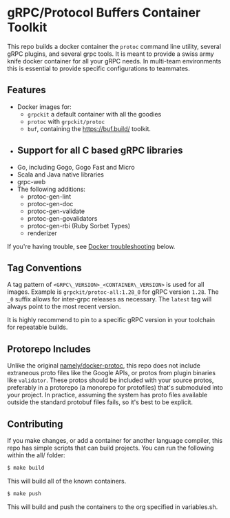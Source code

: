 # gRPC/Protocol Buffers Container Toolkit

This repo builds a docker container the `protoc` command line utility, several gRPC plugins, and
several grpc tools. It is meant to provide a swiss army knife docker container for all your gRPC
needs. In multi-team environments this is essential to provide specific configurations to teammates.

## Features

- Docker images for:
  - `grpckit` a default container with all the goodies
  - `protoc` with `grpckit/protoc`
  - `buf`, containing the https://buf.build/ toolkit.
- ## Support for all C based gRPC libraries
- Go, including Gogo, Gogo Fast and Micro
- Scala and Java native libraries
- grpc-web
- The following additions:
  - protoc-gen-lint
  - protoc-gen-doc
  - protoc-gen-validate
  - protoc-gen-govalidators
  - protoc-gen-rbi (Ruby Sorbet Types)
  - renderizer

If you're having trouble, see [Docker troubleshooting](#docker-troubleshooting) below.

## Tag Conventions

A tag pattern of `<GRPC\_VERSION>_<CONTAINER\_VERSION>` is used for all images.
Example is `grpckit/protoc-all:1.28_0` for gRPC version `1.28`. The `_0` suffix allows for inter-grpc releases as necessary. The `latest` tag will always point to the most recent version.

It is highly recommend to pin to a specific gRPC version in your toolchain for repeatable builds.

## Protorepo Includes

Unlike the original [namely/docker-protoc](https://github.com/namely/docker-protoc), this repo does not include extraneous
proto files like the Google APIs, or protos from plugin binaries like `validator`. These protos should be included
with your source protos, preferably in a protorepo (a monorepo for protofiles) that's submoduled into your project.
In practice, assuming the system has proto files available outside the standard protobuf files fails, so it's
best to be explicit.

## Contributing

If you make changes, or add a container for another language compiler, this repo
has simple scripts that can build projects. You can run the following within the
all/ folder:

```sh
$ make build
```

This will build all of the known containers.

```sh
$ make push
```

This will build and push the containers to the org specified in variables.sh.
